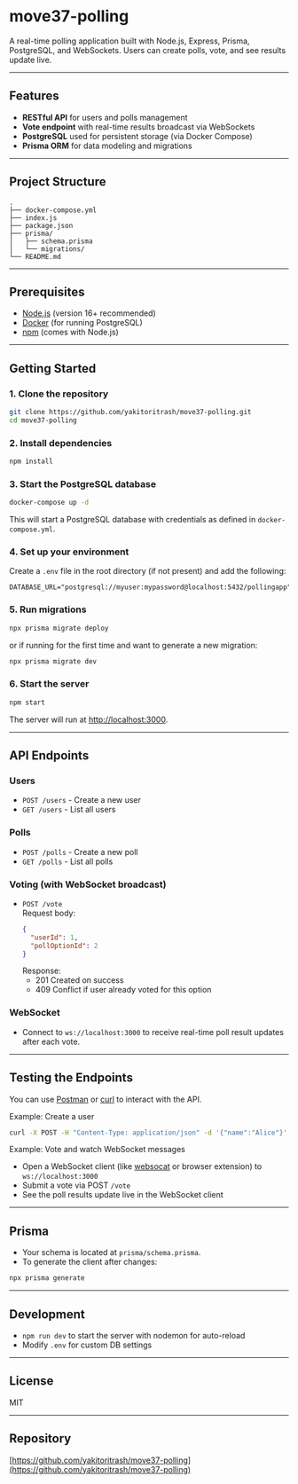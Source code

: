 # move37-polling

A real-time polling application built with Node.js, Express, Prisma, PostgreSQL, and WebSockets. Users can create polls, vote, and see results update live.

---

## Features

- **RESTful API** for users and polls management
- **Vote endpoint** with real-time results broadcast via WebSockets
- **PostgreSQL** used for persistent storage (via Docker Compose)
- **Prisma ORM** for data modeling and migrations

---

## Project Structure

```
.
├── docker-compose.yml
├── index.js
├── package.json
├── prisma/
│   ├── schema.prisma
│   └── migrations/
└── README.md
```

---

## Prerequisites

- [Node.js](https://nodejs.org/) (version 16+ recommended)
- [Docker](https://www.docker.com/get-started) (for running PostgreSQL)
- [npm](https://www.npmjs.com/) (comes with Node.js)

---

## Getting Started

### 1. Clone the repository

```bash
git clone https://github.com/yakitoritrash/move37-polling.git
cd move37-polling
```

### 2. Install dependencies

```bash
npm install
```

### 3. Start the PostgreSQL database

```bash
docker-compose up -d
```

This will start a PostgreSQL database with credentials as defined in `docker-compose.yml`.

### 4. Set up your environment

Create a `.env` file in the root directory (if not present) and add the following:

```
DATABASE_URL="postgresql://myuser:mypassword@localhost:5432/pollingapp"
```

### 5. Run migrations

```bash
npx prisma migrate deploy
```
or if running for the first time and want to generate a new migration:
```bash
npx prisma migrate dev
```

### 6. Start the server

```bash
npm start
```

The server will run at [http://localhost:3000](http://localhost:3000).

---

## API Endpoints

### Users

- `POST /users` - Create a new user
- `GET /users` - List all users

### Polls

- `POST /polls` - Create a new poll
- `GET /polls` - List all polls

### Voting (with WebSocket broadcast)

- `POST /vote`  
  Request body:
  ```json
  {
    "userId": 1,
    "pollOptionId": 2
  }
  ```
  Response:  
  - 201 Created on success
  - 409 Conflict if user already voted for this option

### WebSocket

- Connect to `ws://localhost:3000` to receive real-time poll result updates after each vote.

---

## Testing the Endpoints

You can use [Postman](https://www.postman.com/) or [curl](https://curl.se/) to interact with the API.

Example: Create a user
```bash
curl -X POST -H "Content-Type: application/json" -d '{"name":"Alice"}' http://localhost:3000/users
```

Example: Vote and watch WebSocket messages
- Open a WebSocket client (like [websocat](https://github.com/vi/websocat) or browser extension) to `ws://localhost:3000`
- Submit a vote via POST `/vote`
- See the poll results update live in the WebSocket client

---

## Prisma

- Your schema is located at `prisma/schema.prisma`.  
- To generate the client after changes:

```bash
npx prisma generate
```

---

## Development

- `npm run dev` to start the server with nodemon for auto-reload
- Modify `.env` for custom DB settings

---

## License

MIT

---

## Repository

[https://github.com/yakitoritrash/move37-polling](https://github.com/yakitoritrash/move37-polling)
